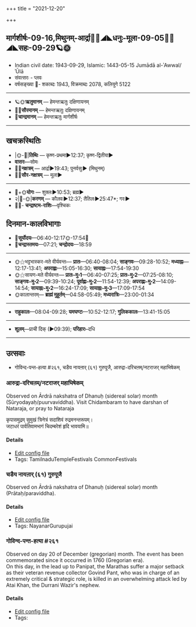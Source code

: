 +++
title = "2021-12-20"

+++
## मार्गशीर्षः-09-16,मिथुनम्-आर्द्रा🌛🌌◢◣धनुः-मूला-09-05🌌🌞◢◣सहः-09-29🪐🌞
- Indian civil date: 1943-09-29, Islamic: 1443-05-15 Jumādā al-ʾAwwal/ʾŪlā
- संवत्सरः - प्लवः
- वर्षसङ्ख्या 🌛- शकाब्दः 1943, विक्रमाब्दः 2078, कलियुगे 5122
___________________
- 🪐🌞**ऋतुमानम्** — हेमन्तऋतुः दक्षिणायनम्
- 🌌🌞**सौरमानम्** — हेमन्तऋतुः दक्षिणायनम्
- 🌛**चान्द्रमानम्** — हेमन्तऋतुः मार्गशीर्षः
___________________


## खचक्रस्थितिः
- |🌞-🌛|**तिथिः** — कृष्ण-प्रथमा►12:37; कृष्ण-द्वितीया►  
- **वासरः**—सोमः  
- 🌌🌛**नक्षत्रम्** — आर्द्रा►19:43; पुनर्वसुः► (मिथुनम्)  
- 🌌🌞**सौर-नक्षत्रम्** — मूला►  
___________________
- 🌛+🌞**योगः** — शुक्लः►10:53; ब्रह्म►  
- २|🌛-🌞|**करणम्** — कौलवः►12:37; तैतिलः►25:47*; गरः►  
- 🌌🌛- **चन्द्राष्टम-राशिः**—वृश्चिकः  


## दिनमान-कालविभागाः
- 🌅**सूर्योदयः**—06:40-12:17🌞️-17:54🌇  
- 🌛**चन्द्रास्तमयः**—07:21; **चन्द्रोदयः**—18:59  
___________________
- 🌞⚝भट्टभास्कर-मते वीर्यवन्तः— **प्रातः**—06:40-08:04; **साङ्गवः**—09:28-10:52; **मध्याह्नः**—12:17-13:41; **अपराह्णः**—15:05-16:30; **सायाह्नः**—17:54-19:30  
- 🌞⚝सायण-मते वीर्यवन्तः— **प्रातः-मु॰1**—06:40-07:25; **प्रातः-मु॰2**—07:25-08:10; **साङ्गवः-मु॰2**—09:39-10:24; **पूर्वाह्णः-मु॰2**—11:54-12:39; **अपराह्णः-मु॰2**—14:09-14:54; **सायाह्नः-मु॰2**—16:24-17:09; **सायाह्नः-मु॰3**—17:09-17:54  
- 🌞कालान्तरम्— **ब्राह्मं मुहूर्तम्**—04:58-05:49; **मध्यरात्रिः**—23:00-01:34  
___________________
- **राहुकालः**—08:04-09:28; **यमघण्टः**—10:52-12:17; **गुलिककालः**—13:41-15:05  
___________________
- **शूलम्**—प्राची दिक् (►09:39); **परिहारः**–दधि  
___________________

## उत्सवाः
- गोविन्द-पन्त-हत्या #२६१, चडैय नायऩार् (६१) गुरुपूजै, आरुद्रा-दरिचऩम्/नटराजर् महाभिषेकम्
### आरुद्रा-दरिचऩम्/नटराजर् महाभिषेकम्

Observed on Ārdrā nakshatra of Dhanuḥ (sidereal solar) month (Sūryodayaḥ/puurvaviddha). Visit Chidambaram to have darshan of Nataraja, or pray to Nataraja

कृपासमुद्रम् सुमुखं त्रिनेत्रं सदाशिवं रुद्रमनन्तरूपम्।  
जटाधरं पार्वतिवामभागं चिदम्बरेशं हृदि भावयामि॥



#### Details
- [Edit config file](https://github.com/jyotisham/adyatithi/tree/master/temples/Tamil/sidereal_solar_month/nakshatra/09/06/ArudrA~darican2am%20or%20naTarAjar%20mahAbhiSEkam.toml)
- Tags: TamilnaduTempleFestivals CommonFestivals


### चडैय नायऩार् (६१) गुरुपूजै

Observed on Ārdrā nakshatra of Dhanuḥ (sidereal solar) month (Prātaḥ/paraviddha). 

#### Details
- [Edit config file](https://github.com/jyotisham/adyatithi/tree/master/mahApuruSha/nAyanAr/sidereal_solar_month/nakshatra/09/06/caDaiya%20nAyan2Ar%20%2861%29%20gurupUjai.toml)
- Tags: NayanarGurupujai


### गोविन्द-पन्त-हत्या #२६१

Observed on day 20 of December (gregorian) month. The event has been commemorated since it occurred in 1760 (Gregorian era).  
On this day, in the lead up to Panipat, the Marathas suffer a major setback as their veteran revenue collector Govind Pant, who was in charge of an extremely critical & strategic role, is killed in an overwhelming attack led by Atai Khan, the Durrani Wazir's nephew.

#### Details
- [Edit config file](https://github.com/jyotisham/adyatithi/tree/master/mahApuruSha/xatra-later/gregorian/day/12/20/govinda-panta-hatyA.toml)
- Tags: 


